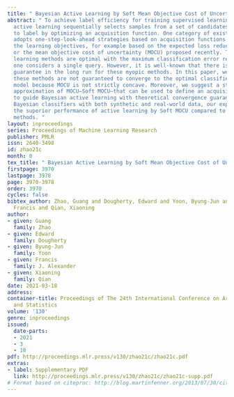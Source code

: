 ```yaml
---
title: " Bayesian Active Learning by Soft Mean Objective Cost of Uncertainty "
abstract: " To achieve label efficiency for training supervised learning models, pool-based
  active learning sequentially selects samples from a set of candidates as queries
  to label by optimizing an acquisition function. One category of existing methods
  adopts one-step-look-ahead strategies based on acquisition functions tailored with
  the learning objectives, for example based on the expected loss reduction (ELR)
  or the mean objective cost of uncertainty (MOCU) proposed recently. These active
  learning methods are optimal with the maximum classification error reduction when
  one considers a single query. However, it is well-known that there is no performance
  guarantee in the long run for these myopic methods. In this paper, we show that
  these methods are not guaranteed to converge to the optimal classifier of the true
  model because MOCU is not strictly concave. Moreover, we suggest a strictly concave
  approximation of MOCU—Soft MOCU—that can be used to define an acquisition function
  to guide Bayesian active learning with theoretical convergence guarantee. For training
  Bayesian classifiers with both synthetic and real-world data, our experiments demonstrate
  the superior performance of active learning by Soft MOCU compared to other existing
  methods. "
layout: inproceedings
series: Proceedings of Machine Learning Research
publisher: PMLR
issn: 2640-3498
id: zhao21c
month: 0
tex_title: " Bayesian Active Learning by Soft Mean Objective Cost of Uncertainty "
firstpage: 3970
lastpage: 3978
page: 3970-3978
order: 3970
cycles: false
bibtex_author: Zhao, Guang and Dougherty, Edward and Yoon, Byung-Jun and J. Alexander,
  Francis and Qian, Xiaoning
author:
- given: Guang
  family: Zhao
- given: Edward
  family: Dougherty
- given: Byung-Jun
  family: Yoon
- given: Francis
  family: J. Alexander
- given: Xiaoning
  family: Qian
date: 2021-03-18
address:
container-title: Proceedings of The 24th International Conference on Artificial Intelligence
  and Statistics
volume: '130'
genre: inproceedings
issued:
  date-parts:
  - 2021
  - 3
  - 18
pdf: http://proceedings.mlr.press/v130/zhao21c/zhao21c.pdf
extras:
- label: Supplementary PDF
  link: http://proceedings.mlr.press/v130/zhao21c/zhao21c-supp.pdf
# Format based on citeproc: http://blog.martinfenner.org/2013/07/30/citeproc-yaml-for-bibliographies/
---
```

